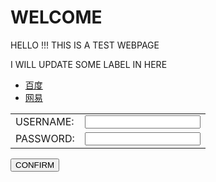 <html>
<head>
<h1> WELCOME </h1>
<p>HELLO !!! THIS IS A TEST WEBPAGE</p>
</head>
<body background="https://s2.ax1x.com/2020/01/09/lWQDTf.jpg">
<p>I WILL UPDATE SOME LABEL IN HERE </p>
<ul>
  <li> <a href="https://www.baidu.com/">百度</a> </li>
  <li> <a href="https://www.163.com/">网易</a> </li>
</ul>
<form>
<table>
<tr>
  <td>USERNAME:</td>
  <td><input type="text" name="username"><br></td>
</tr>
<tr>
<td>PASSWORD:</td>
<td><input type="password" name="password"></td>
</tr>
</table>
<p><input type="submit" value="CONFIRM"></p>
</form>
</body>
</html>
